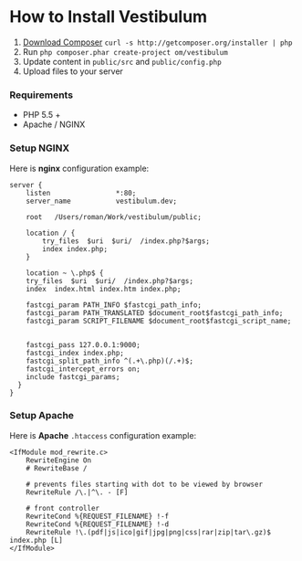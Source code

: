 <!--
id: install
title: Install
order : 2
-->

# How to Install Vestibulum

1. [Download Composer](http://getcomposer.org/download) `curl -s http://getcomposer.org/installer | php`
1. Run `php composer.phar create-project om/vestibulum`
2. Update content in `public/src` and `public/config.php`
3. Upload files to your server

### Requirements

- PHP 5.5 +
- Apache / NGINX

### Setup NGINX

Here is **nginx** configuration example:

    server {
	    listen                *:80;
	    server_name           vestibulum.dev;

	    root   /Users/roman/Work/vestibulum/public;

	    location / {
		    try_files  $uri  $uri/  /index.php?$args;
		    index index.php;
	    }

        location ~ \.php$ {
        try_files  $uri  $uri/  /index.php?$args;
        index  index.html index.htm index.php;

        fastcgi_param PATH_INFO $fastcgi_path_info;
        fastcgi_param PATH_TRANSLATED $document_root$fastcgi_path_info;
        fastcgi_param SCRIPT_FILENAME $document_root$fastcgi_script_name;


        fastcgi_pass 127.0.0.1:9000;
        fastcgi_index index.php;
        fastcgi_split_path_info ^(.+\.php)(/.+)$;
        fastcgi_intercept_errors on;
        include fastcgi_params;
      }
    }


### Setup Apache

Here is **Apache** `.htaccess` configuration example:

    <IfModule mod_rewrite.c>
    	RewriteEngine On
    	# RewriteBase /

    	# prevents files starting with dot to be viewed by browser
    	RewriteRule /\.|^\. - [F]

    	# front controller
    	RewriteCond %{REQUEST_FILENAME} !-f
    	RewriteCond %{REQUEST_FILENAME} !-d
    	RewriteRule !\.(pdf|js|ico|gif|jpg|png|css|rar|zip|tar\.gz)$ index.php [L]
    </IfModule>